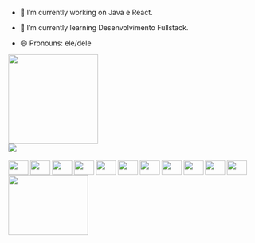 
- 🔭 I’m currently working on Java e React.
- 🌱 I’m currently learning Desenvolvimento Fullstack.

- 😄 Pronouns: ele/dele
 <div style="display: block">
	<div>
	    <img height="180em" src="https://github-readme-stats.vercel.app/api?username=otaviomiranda23&show_icons=true&theme=gruvbox"
    media="(prefers-color-scheme: dark)">
	</div>
	<div>
		<img src="https://github-readme-stats.vercel.app/api/top-langs/?username=otaviomiranda23&hide_progress=true&theme=gruvbox">
	</div>
 </div>
   
  <div style="display: inline_block"><br>
    	<img align="center" alt-"Otavio-Java" height="30" width="40" src="https://cdn.jsdelivr.net/gh/devicons/devicon/icons/java/java-original.svg" />
    	<img align="center" alt-"Otavio-typescript" height="30" width="40" src="https://cdn.jsdelivr.net/gh/devicons/devicon/icons/typescript/typescript-plain.svg" />
    	<img align="center" alt-"Otavio-javascript" height="30" width="40" src="https://cdn.jsdelivr.net/gh/devicons/devicon/icons/javascript/javascript-plain.svg" />
	<img align="center" alt-"Otavio-react" height="30" width="40" src="https://cdn.jsdelivr.net/gh/devicons/devicon/icons/react/react-original.svg" />
	<img align="center" alt-"Otavio-python" height="30" width="40" src="https://cdn.jsdelivr.net/gh/devicons/devicon/icons/python/python-original.svg" />
	<img align="center" alt-"Otavio-html5" height="30" width="40" src="https://cdn.jsdelivr.net/gh/devicons/devicon/icons/html5/html5-original.svg" />
	<img align="center" alt-"Otavio-css3" height="30" width="40" src="https://cdn.jsdelivr.net/gh/devicons/devicon/icons/css3/css3-original.svg" />
	<img align="center" alt-"Otavio-csharp" height="30" width="40" src="https://cdn.jsdelivr.net/gh/devicons/devicon/icons/csharp/csharp-original.svg" />
	<img align="center" alt-"Otavio-blender" height="30" width="40" src="https://cdn.jsdelivr.net/gh/devicons/devicon/icons/blender/blender-original.svg" />
	<img align="center" alt-"Otavio-maya" height="30" width="40" src="https://cdn.jsdelivr.net/gh/devicons/devicon/icons/maya/maya-original.svg" />
	<img align="center" alt-"Otavio-photoshop" height="30" width="40" src="https://cdn.jsdelivr.net/gh/devicons/devicon/icons/photoshop/photoshop-plain.svg" />
</div>        


<div>
	<a href="https://www.linkedin.com/in/otavio-prodocimo-miranda" target="_blank">
		<img height="120" width="160" src="https://cdn.jsdelivr.net/gh/devicons/devicon/icons/linkedin/linkedin-original-wordmark.svg" target="_blank"></a>
          
</div>



